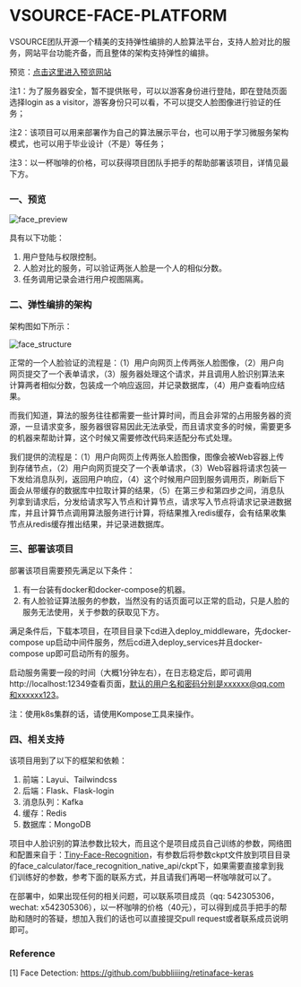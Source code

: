 # VSOURCE-FACE-PLATFORM

VSOURCE团队开源一个精美的支持弹性编排的人脸算法平台，支持人脸对比的服务，网站平台功能齐备，而且整体的架构支持弹性的编排。

预览：[点击这里进入预览网站](http://120.26.143.61/)

注1：为了服务器安全，暂不提供账号，可以以游客身份进行登陆，即在登陆页面选择login as a visitor，游客身份只可以看，不可以提交人脸图像进行验证的任务；

注2：该项目可以用来部署作为自己的算法展示平台，也可以用于学习微服务架构模式，也可以用于毕业设计（不是）等任务；

注3：以一杯咖啡的价格，可以获得项目团队手把手的帮助部署该项目，详情见最下方。

### 一、预览

![face_preview](http://ecohnoch.cn/img/face_preview.png)

具有以下功能：

1. 用户登陆与权限控制。
2. 人脸对比的服务，可以验证两张人脸是一个人的相似分数。
3. 任务调用记录会进行用户视图隔离。

### 二、弹性编排的架构

架构图如下所示：

![face_structure](http://ecohnoch.cn/img/face_structure.png)

正常的一个人脸验证的流程是：（1）用户向网页上传两张人脸图像，（2）用户向网页提交了一个表单请求，（3）服务器处理这个请求，并且调用人脸识别算法来计算两者相似分数，包装成一个响应返回，并记录数据库，（4）用户查看响应结果。

而我们知道，算法的服务往往都需要一些计算时间，而且会非常的占用服务器的资源，一旦请求变多，服务器很容易因此无法承受，而且请求变多的时候，需要更多的机器来帮助计算，这个时候又需要修改代码来适配分布式处理。

我们提供的流程是：（1）用户向网页上传两张人脸图像，图像会被Web容器上传到存储节点，（2）用户向网页提交了一个表单请求，（3）Web容器将请求包装一下发给消息队列，返回用户响应，（4）这个时候用户回到服务调用页，刷新后下面会从带缓存的数据库中拉取计算的结果，（5）在第三步和第四步之间，消息队列拿到请求后，分发给请求写入节点和计算节点，请求写入节点将请求记录进数据库，并且计算节点调用算法服务进行计算，将结果推入redis缓存，会有结果收集节点从redis缓存推出结果，并记录进数据库。


### 三、部署该项目

部署该项目需要预先满足以下条件：

1. 有一台装有docker和docker-compose的机器。
2. 有人脸验证算法服务的参数，当然没有的话页面可以正常的启动，只是人脸的服务无法使用，关于参数的获取见下方。

满足条件后，下载本项目，在项目目录下cd进入deploy_middleware，先docker-compose up启动中间件服务，然后cd进入deploy_services并且docker-compose up即可启动所有的服务。

启动服务需要一段的时间（大概1分钟左右），在日志稳定后，即可调用http://localhost:12349查看页面，默认的用户名和密码分别是xxxxxx@qq.com和xxxxxx123。

注：使用k8s集群的话，请使用Kompose工具来操作。

### 四、相关支持

该项目用到了以下的框架和依赖：

1. 前端：Layui、Tailwindcss
2. 后端：Flask、Flask-login
3. 消息队列：Kafka
4. 缓存：Redis
5. 数据库：MongoDB

项目中人脸识别的算法参数比较大，而且这个是项目成员自己训练的参数，网络图和配置来自于：[Tiny-Face-Recognition](https://github.com/Ecohnoch/Tiny-Face-Recognition)，有参数后将参数ckpt文件放到项目目录的face_calculator/face_recognition_native_api/ckpt下，如果需要直接拿到我们训练好的参数，参考下面的联系方式，并且请我们再喝一杯咖啡就可以了。

在部署中，如果出现任何的相关问题，可以联系项目成员（qq: 542305306，wechat: x542305306），以一杯咖啡的价格（40元），可以得到成员手把手的帮助和随时的答疑，想加入我们的话也可以直接提交pull request或者联系成员说明即可。



### Reference

[1] Face Detection: https://github.com/bubbliiiing/retinaface-keras